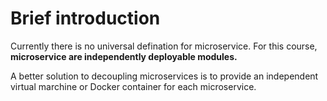 # Brief introduction

Currently there is no universal defination for microservice. For this course, **microservice are independently deployable modules.**

A better solution to decoupling microservices is to provide an independent virtual marchine or Docker container for each microservice.
